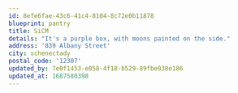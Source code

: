 ```yaml
---
id: 8efe6fae-43c6-41c4-8104-8c72e0b11878
blueprint: pantry
title: SiCM
details: "It's a purple box, with moons painted on the side."
address: '839 Albany Street'
city: schenectady
postal_code: '12307'
updated_by: 7e0f1453-e058-4f18-b529-89fbe038e186
updated_at: 1687580398
---
```

